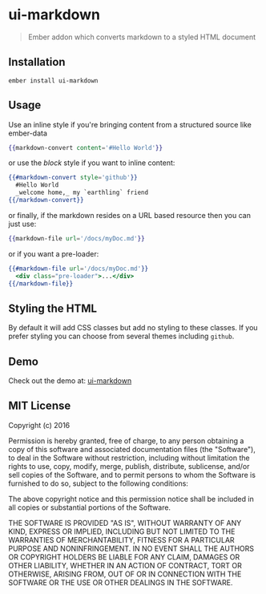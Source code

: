 # ui-markdown
> Ember addon which converts markdown to a styled HTML document

## Installation

    ember install ui-markdown

## Usage

Use an inline style if you're bringing content from a structured source like ember-data

````handlebars
{{markdown-convert content='#Hello World'}}
````

or use the _block_ style if you want to inline content:

````handlebars
{{#markdown-convert style='github'}}
  #Hello World
  _welcome home,_ my `earthling` friend
{{/markdown-convert}}
````

or finally, if the markdown resides on a URL based resource then you can just use:

````handlebars
{{markdown-file url='/docs/myDoc.md'}}
````

or if you want a pre-loader:

````handlebars
{{#markdown-file url='/docs/myDoc.md'}}
  <div class="pre-loader">...</div>
{{/markdown-file}}
````


## Styling the HTML

By default it will add CSS classes but add no styling to these classes. If you prefer styling you can choose from several themes including `github`.

## Demo

Check out the demo at: [ui-markdown](https://ui-markdown.firebaseapp.com/)

## MIT License

Copyright (c) 2016

Permission is hereby granted, free of charge, to any person obtaining a copy of
this software and associated documentation files (the "Software"), to deal in
the Software without restriction, including without limitation the rights to
use, copy, modify, merge, publish, distribute, sublicense, and/or sell copies
of the Software, and to permit persons to whom the Software is furnished to do
so, subject to the following conditions:

The above copyright notice and this permission notice shall be included in all
copies or substantial portions of the Software.

THE SOFTWARE IS PROVIDED "AS IS", WITHOUT WARRANTY OF ANY KIND, EXPRESS OR
IMPLIED, INCLUDING BUT NOT LIMITED TO THE WARRANTIES OF MERCHANTABILITY,
FITNESS FOR A PARTICULAR PURPOSE AND NONINFRINGEMENT. IN NO EVENT SHALL THE
AUTHORS OR COPYRIGHT HOLDERS BE LIABLE FOR ANY CLAIM, DAMAGES OR OTHER
LIABILITY, WHETHER IN AN ACTION OF CONTRACT, TORT OR OTHERWISE, ARISING FROM,
OUT OF OR IN CONNECTION WITH THE SOFTWARE OR THE USE OR OTHER DEALINGS IN THE
SOFTWARE.
